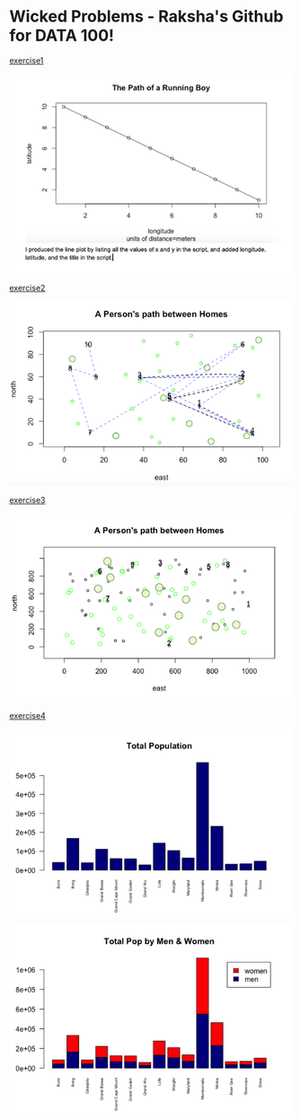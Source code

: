 # Wicked Problems - Raksha's Github for DATA 100!

[exercise1](exercise1.md)

![](rstudio_lineplot.png)

[exercise2](exercise2.md)

![](exercise2.png)

[exercise3](exercise3.md)

![](challengequestion.png)

[exercise4](exercise4.md)

![](rplottotalpopulation.png)

![](totalpop.png)





